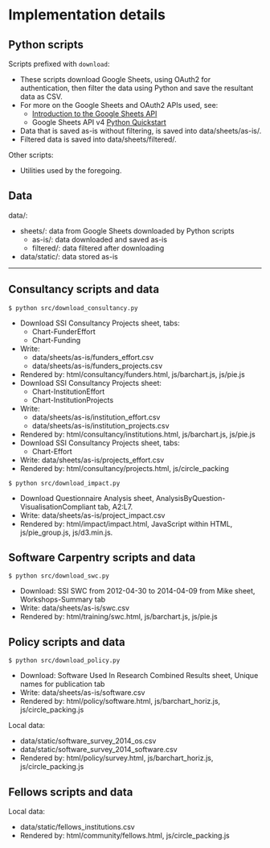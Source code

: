 # Implementation details

## Python scripts

Scripts prefixed with `download`:

* These scripts download Google Sheets, using OAuth2 for authentication, then filter the data using Python and save the resultant data as CSV.
* For more on the Google Sheets and OAuth2 APIs used, see:
  - [Introduction to the Google Sheets API](https://developers.google.com/sheets/api/guides/concepts)
  - Google Sheets API v4 [Python Quickstart](https://developers.google.com/sheets/api/quickstart/python)
* Data that is saved as-is without filtering, is saved into data/sheets/as-is/.
* Filtered data is saved into data/sheets/filtered/.

Other scripts:

* Utilities used by the foregoing.

## Data

data/:

* sheets/: data from Google Sheets downloaded by Python scripts
  - as-is/: data downloaded and saved as-is
  - filtered/: data filtered after downloading
* data/static/: data stored as-is

---

## Consultancy scripts and data

```
$ python src/download_consultancy.py
```

* Download SSI Consultancy Projects sheet, tabs:
  - Chart-FunderEffort
  - Chart-Funding
* Write:
  - data/sheets/as-is/funders_effort.csv
  - data/sheets/as-is/funders_projects.csv
* Rendered by: html/consultancy/funders.html, js/barchart.js, js/pie.js
* Download SSI Consultancy Projects sheet:
  - Chart-InstitutionEffort
  - Chart-InstitutionProjects
* Write:
  - data/sheets/as-is/institution_effort.csv
  - data/sheets/as-is/institution_projects.csv
* Rendered by: html/consultancy/institutions.html, js/barchart.js, js/pie.js
* Download SSI Consultancy Projects sheet, tabs:
  - Chart-Effort
* Write: data/sheets/as-is/projects_effort.csv
* Rendered by: html/consultancy/projects.html, js/circle_packing

```
$ python src/download_impact.py
```

* Download Questionnaire Analysis sheet, AnalysisByQuestion-VisualisationCompliant tab, A2:L7.
* Write: data/sheets/as-is/project_impact.csv 
* Rendered by: html/impact/impact.html, JavaScript within HTML, js/pie_group.js, js/d3.min.js.

## Software Carpentry scripts and data

```
$ python src/download_swc.py
```

* Download: SSI SWC from 2012-04-30 to 2014-04-09 from Mike sheet, Workshops-Summary tab
* Write: data/sheets/as-is/swc.csv 
* Rendered by: html/training/swc.html, js/barchart.js, js/pie.js

## Policy scripts and data

```
$ python src/download_policy.py
```

* Download: Software Used In Research Combined Results sheet, Unique names for publication tab
* Write: data/sheets/as-is/software.csv 
* Rendered by: html/policy/software.html, js/barchart_horiz.js, js/circle_packing.js

Local data:

* data/static/software_survey_2014_os.csv
* data/static/software_survey_2014_software.csv
* Rendered by: html/policy/survey.html, js/barchart_horiz.js, js/circle_packing.js

## Fellows scripts and data

Local data:

* data/static/fellows_institutions.csv
* Rendered by: html/community/fellows.html, js/circle_packing.js
